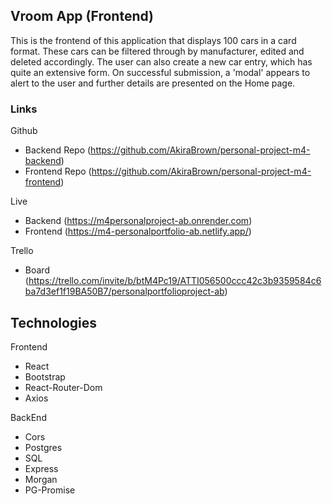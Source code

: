 ## Vroom App (Frontend)

This is the frontend of this application that displays 100 cars
in a card format. These cars can be filtered through by manufacturer, edited and deleted accordingly. The user can also create a new car entry, which has quite an extensive form. On successful submission,
a 'modal' appears to alert to the user and further details are presented on the Home page.

### Links

Github

- Backend Repo (https://github.com/AkiraBrown/personal-project-m4-backend)
- Frontend Repo (https://github.com/AkiraBrown/personal-project-m4-frontend)

Live

- Backend (https://m4personalproject-ab.onrender.com)
- Frontend (https://m4-personalportfolio-ab.netlify.app/)

Trello

- Board (https://trello.com/invite/b/btM4Pc19/ATTI056500ccc42c3b9359584c6ba7d3ef1f19BA50B7/personalportfolioproject-ab)

## Technologies

Frontend

- React
- Bootstrap
- React-Router-Dom
- Axios

BackEnd

- Cors
- Postgres
- SQL
- Express
- Morgan
- PG-Promise

